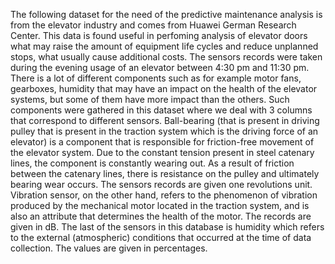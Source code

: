 The following dataset for the need of the predictive maintenance analysis is from the elevator industry and comes from Huawei German Research Center.
This data is found useful in perfoming analysis of elevator doors what may raise the amount of equipment life cycles and reduce unplanned stops, what usually cause additional costs.
The sensors records were taken during the evening usage of an elevator between 4:30 pm and 11:30 pm.
There is a lot of different components such as for example motor fans, gearboxes, humidity  that may have an impact on the health of the elevator systems, but some of them have more impact than the others. Such components were gathered in this dataset where we deal with 3 columns that correspond to different sensors.
Ball-bearing (that is present in driving pulley that is present in the traction system which is the driving force of an elevator) is a component that is responsible for friction-free movement of the elevator system. Due to the constant tension present in steel catenary lines, the component is constantly wearing out. As a result of friction between the catenary lines, there is resistance on the pulley and ultimately bearing wear occurs. The sensors records are given one revolutions unit.
Vibration sensor, on the other hand, refers to the phenomenon of vibration produced by the mechanical motor located in the traction system, and is also an attribute that determines the health of the motor. The records are given in dB.
The last of the sensors in this database is humidity which refers to the external (atmospheric) conditions that occurred at the time of data collection. The values are given in percentages.